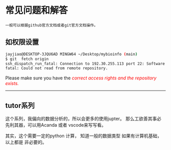# 常见问题和解答
    一般可以根据github官方文档或者git官方文档操作。
## 如权限设置
```bash
jayjiao@DESKTOP-3JQU6AD MINGW64 ~/Desktop/mybioinfo (main)
$ git  fetch origin
ssh_dispatch_run_fatal: Connection to 192.30.255.113 port 22: Software caused connection abort
fatal: Could not read from remote repository.
```
Please make sure you have the <em style="color:red;">correct access rights
and the repository exists.</em>

------

## tutor系列
这个系列，我偏向的数据分析的，所以会更多的使用jupter。
那么工欲善其事必先利其器，可以用Acanda 或者 vscode来写写看。

其实，这个需要一定的python 计算，
知道一般的数据类型
如果有计算机基础，以上都是 非必要的。


